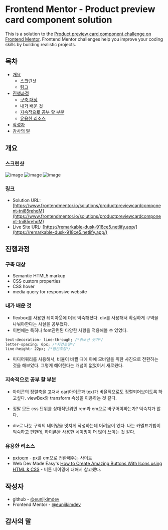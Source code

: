 # Frontend Mentor - Product preview card component solution

This is a solution to the [Product preview card component challenge on Frontend Mentor](https://www.frontendmentor.io/challenges/product-preview-card-component-GO7UmttRfa). Frontend Mentor challenges help you improve your coding skills by building realistic projects.

## 목차

- [개요](#개요)
  - [스크린샷](#스크린샷)
  - [링크](#링크)
- [진행과정](#진행과정)
  - [구축 대상](#구축-대상)
  - [내가 배운 것](#내가-배운-것)
  - [지속적으로 공부 할 부분](#지속적으로-공부-할-부분)
  - [유용한 리소스](#유용한-리소스)
- [작성자](#작성자)
- [감사의 말](#감사의-말)

## 개요

### 스크린샷

![image](https://user-images.githubusercontent.com/107173877/221409258-def488fa-6dc7-42b6-a6f3-919a33dfa15b.png)
![image](https://user-images.githubusercontent.com/107173877/221409384-c177a9be-0e6b-472c-be80-7220aaf4c262.png)
![image](https://user-images.githubusercontent.com/107173877/221409311-33063c5e-6268-4541-8d52-2ed2b42810a6.png)

### 링크

- Solution URL: [https://www.frontendmentor.io/solutions/productpreviewcardcomponent-tni85rehoM](https://www.frontendmentor.io/solutions/productpreviewcardcomponent-tni85rehoM)
- Live Site URL: [https://remarkable-dusk-918ce5.netlify.app/](https://remarkable-dusk-918ce5.netlify.app/)

## 진행과정

### 구축 대상

- Semantic HTML5 markup
- CSS custom properties
- CSS hover
- media query for responsive website

### 내가 배운 것

- flexbox를 사용한 레이아웃에 더욱 익숙해졌다. div를 사용해서 확실하게 구역을 나눠야한다는 사실을 공부했다.
- 이번에는 특히나 font관련된 다양한 사항을 적용해볼 수 있었다.

```css
text-decoration: line-through; /*취소선 긋기*/
letter-spacing: 6px; /*자간조정*/
line-height: 22px; /*행간조정*/
```

- 미디어쿼리를 사용해서, 비율이 바뀔 때에 아예 모바일을 위한 사진으로 전환하는 것을 해보았다. 그렇게 해야한다는 개념이 없었어서 새로웠다.

### 지속적으로 공부 할 부분

- 아이콘의 정렬축을 고쳐서 cart아이콘과 text가 비율적으로도 정렬되어보이도록 하고싶다.
  viewBox와 transform 속성을 이용하는 것 같다.

- 정말 모든 css 단위를 상대적단위인 rem과 em으로 바꾸어야하는가? 익숙치가 않다.
- div로 나눈 구역의 네이밍을 멋지게 작성하는데 어려움이 있다. 나는 카멜표기법이 익숙하고 편한데, 하이픈을 사용한 네이밍이 더 많이 쓰이는 것 같다.

### 유용한 리소스

- [pxtoem](http://pxtoem.com/) - px를 em으로 전환해주는 사이트
- Web Dev Made Easy's [How to Create Amazing Buttons With Icons using HTML & CSS](https://www.youtube.com/watch?v=aOQ_WzbHnjA) - 버튼 네이밍에 대해서 참고했다.

## 작성자

- github - [@eunjikimdev](https://github.com/eunjikimdev)
- Frontend Mentor - [@eunjikimdev](https://www.frontendmentor.io/profile/eunjikimdev)

## 감사의 말
